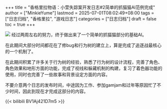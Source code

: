+++
title = "香格里拉物语：小萱失踪案开发日志#2简单的抓猫猫AI范例完成"
author = ["MinkieYume"]
lastmod = 2025-07-01T08:02:49+08:00
tags = ["日志归档", "香格里拉", "游戏日志"]
categories = ["日志归档"]
draft = false
toc = true
+++

![](https://i1.hdslb.com/bfs/article/1abca5e404c3b193d45c2ad69950a9ed32190208.png@1192w.avif)
经过两周左右的努力，终于做出来了一个简单的抓猫猫部分的基础AI。

在此期间大部分时间都花在了修bug和行为树的建立上，算是完成了追逐战最核心的一个机制了。

在此期间积累了许多关于行为树的经验，熟悉了行为树的设计流程，完善了角色、角色效果和地形方面的功能，完成了视线和躲藏机制的构建，复习了着色器功能的使用，同时也完善了一些故事和背景设定方面的内容。

不要介意两个日志的发布时间，中途因为工作、参加gamjam和过年等原因忙了不少时间，因此到现在才完成这部分的内容。

{{< bilibili BV1Aj421D7m5 >}}
